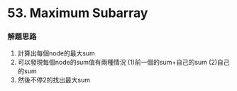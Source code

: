 # 53. Maximum Subarray
### 解題思路
1. 計算出每個node的最大sum
2. 可以發現每個node的sum值有兩種情況 (1)前一個的sum+自己的sum (2)自己的sum
3. 然後不停2的找出最大sum
